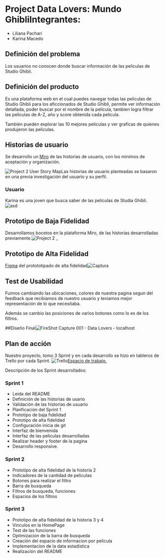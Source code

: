 # Project Data Lovers: Mundo GhibliIntegrantes:
- Liliana Pachari
- Karina Macedo

## Definición del problema
Los usuarios no conocen donde buscar información de las peliculas de Studio Ghibli.

## Definición del producto
Es una plataforma web en el cual puedes navegar todas las peliculas de Studio Ghibli para los aficcionados de Studio Ghibli, permite ver información detallada, poder buscar por el nombre de la pelicula, tambien logra filtrar las peliculas de A-Z, año y score obtenida cada pelicula.

También pueden explorar las 10 mejores peliculas y ver graficas de quienes produjeron las peliculas.

## Historias de usuario
Se desarrollo un [Miro](https://miro.com/welcomeonboard/RGptelJ5TXY5d041RW5oZGZwcDlpUXR3Z0ZjaTFhTUNxQUd3ekhBUXlKb0xZRXZFcU0zQnZrYnJlTTBnVEhsU3wzMDc0NDU3MzQ3NjUxNTAzMjI0?invite_link_id=324761318407 "Miro") de las historias de usuario, con los minimos de aceptación y organización.

![Project 2 _User Story Map_](https://user-images.githubusercontent.com/98657256/158674633-5c2049f5-7877-44c7-823e-95ca9998721c.jpg)Las historias de usuario planteadas se basaron en una previa investigación del usuario y su perfil.

### Usuario
Karina es una joven que busca saber de las peliculas de Studia Ghibli.
![asd](https://user-images.githubusercontent.com/98657256/158677819-94b39e96-2997-458e-a03c-3463621b5347.jpg)

## Prototipo de Baja Fidelidad
Desarrollamos bocetos en la plataforma Miro, de las historias desarrolladas previamente.![Project 2 _](https://user-images.githubusercontent.com/98657256/158675367-0a4d0eb0-7330-4cff-969e-79b985027ec4.jpg)
## Prototipo de Alta Fidelidad
[Figma]( https://www.figma.com/file/xPuEkrZpWGtR1fnYB27NgL/studio-ghibli-website?node-id=0%3A1 "Figma") del protototipado de alta fidelidad![Captura](https://user-images.githubusercontent.com/98657256/158675673-3d108188-2365-476e-a685-58630e6fa6df.PNG)
## Test de Usabilidad
Fuimos cambiando las ubicaciones, colores de nuestra pagina segun del feedback que recibiamos de nuestro usuario y teniamos mejor representación de lo que necesitaba.

Además se cambio las posiciones de varios botones como lo es de los filtros.

##Diseño Final![FireShot Capture 001 - Data Lovers - localhost](https://user-images.githubusercontent.com/98657256/158682224-b2a0d297-eb3c-4f2c-a95a-d942bd79de04.png)

## Plan de acción
Nuestro proyecto, tomo 3 Sprint y en cada desarrollo se hizo en tableros de Trello por cada Sprint.
![Trello](https://user-images.githubusercontent.com/98657256/158678192-ea158acc-7182-4ed0-8f1f-efa38492e97f.PNG)[Espacio de trabajo.](https://trello.com/project2dataloverslaboratoria "Espacio de trabajo.")

Descripción de los Sprint desarrollados:
### Sprint 1
- Leida del README
- Definición de las historias de usario
- Validación de las historias de usuario
- Planficación del Sprint 1
- Prototipo de baja fidelidad
- Prototipo de alta fidelidad
- Configuración inicia de git
- Interfaz de bienvenida
- Interfaz de las peliculas desarrolladas
- Realizar header y footer de la pagina
- Desarrollo responsive.
### Sprint 2
- Prototipo de alta fidelidad de la historia 2
- Indicadores de la cantidad de peliculas
- Botones para realizar el filtro
- Barra de busqueda
- Filtros de busqueda, funciones
- Espacios de los filtros
### Sprint 3
- Prototipo de alta fidelidad de la historia 3 y 4
- Vinculos en la HomePage
- Test de las funciones
- Optimizacion de la barra de busqueda
- Creación del espacio de informacion por pelicula
- Implementacion de la data estadistica
- Realización del README
